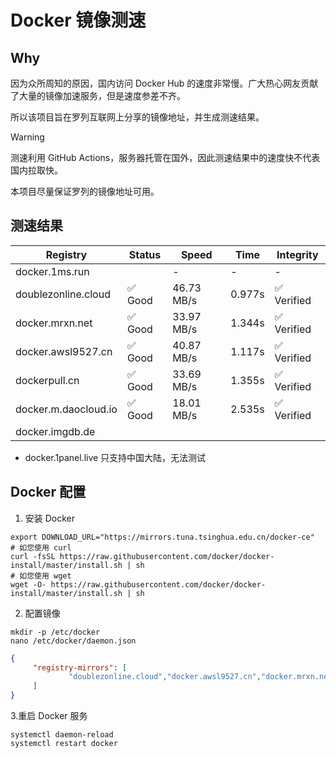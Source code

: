 # Docker 镜像测速

## Why

因为众所周知的原因，国内访问 Docker Hub 的速度非常慢。广大热心网友贡献了大量的镜像加速服务，但是速度参差不齐。


所以该项目旨在罗列互联网上分享的镜像地址，并生成测速结果。

> [!WARNING]
> 测速利用 GitHub Actions，服务器托管在国外，因此测速结果中的速度快不代表国内拉取快。
>

本项目尽量保证罗列的镜像地址可用。

## 测速结果

| Registry | Status | Speed | Time | Integrity |
|----------|--------|-------|------|-----------|
| docker.1ms.run | | - | - | - |
| doublezonline.cloud | ✅ Good | 46.73 MB/s | 0.977s | ✅ Verified |
| docker.mrxn.net | ✅ Good | 33.97 MB/s | 1.344s | ✅ Verified |
| docker.awsl9527.cn | ✅ Good | 40.87 MB/s | 1.117s | ✅ Verified |
| dockerpull.cn | ✅ Good | 33.69 MB/s | 1.355s | ✅ Verified |
| docker.m.daocloud.io | ✅ Good | 18.01 MB/s | 2.535s | ✅ Verified |
| docker.imgdb.de | | | | |

- docker.1panel.live 只支持中国大陆，无法测试

## Docker 配置

1. 安装 Docker
```shell
export DOWNLOAD_URL="https://mirrors.tuna.tsinghua.edu.cn/docker-ce"
# 如您使用 curl
curl -fsSL https://raw.githubusercontent.com/docker/docker-install/master/install.sh | sh
# 如您使用 wget
wget -O- https://raw.githubusercontent.com/docker/docker-install/master/install.sh | sh
```

2. 配置镜像

```shell
mkdir -p /etc/docker
nano /etc/docker/daemon.json
```

```json
{
     "registry-mirrors": [
             "doublezonline.cloud","docker.awsl9527.cn","docker.mrxn.net"
     ]
}
```

 3.重启 Docker 服务
```shell
systemctl daemon-reload
systemctl restart docker
```
